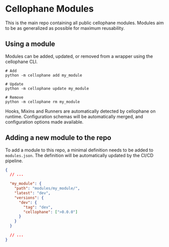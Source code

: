 # Cellophane Modules

This is the main repo containing all public cellophane modules. Modules aim to be as generalized as possible for maximum reusability.

## Using a module

Modules can be added, updated, or removed from a wrapper using the cellophane CLI.

```shell
# Add
python -m cellophane add my_module

# Update
python -m cellophane update my_module

# Remove
python -m cellophane rm my_module
```

Hooks, Mixins and Runners are automatically detected by cellophane on runtime. Configuration schemas will be automatically merged, and configuration options made available.

## Adding a new module to the repo

To add a module to this repo, a minimal definition needs to be added to `modules.json`. The definition will be automatically updated by the CI/CD pipeline.

```json
{
  // ...

  "my_module": {
    "path": "modules/my_module/",
    "latest": "dev",
    "versions": {
      "dev": {
        "tag": "dev",
        "cellophane": [">0.0.0"]
      }
    }
  }

  // ...
}
```